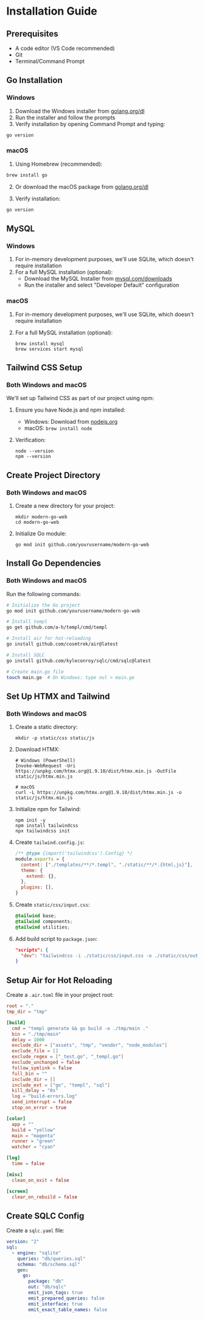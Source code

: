 # Installation Guide

## Prerequisites

- A code editor (VS Code recommended)
- Git
- Terminal/Command Prompt

## Go Installation

### Windows

1. Download the Windows installer from [golang.org/dl](https://golang.org/dl/)
2. Run the installer and follow the prompts
3. Verify installation by opening Command Prompt and typing:

```sh
go version
```

### macOS

1. Using Homebrew (recommended):

```sh
brew install go
```

2. Or download the macOS package from [golang.org/dl](https://golang.org/dl/)

3. Verify installation:

```sh
go version
```

## MySQL

### Windows

1. For in-memory development purposes, we'll use SQLite, which doesn't require installation
2. For a full MySQL installation (optional):
   - Download the MySQL Installer from [mysql.com/downloads](https://dev.mysql.com/downloads/installer/)
   - Run the installer and select "Developer Default" configuration

### macOS

1. For in-memory development purposes, we'll use SQLite, which doesn't require installation
2. For a full MySQL installation (optional):

   ```
   brew install mysql
   brew services start mysql
   ```

## Tailwind CSS Setup

### Both Windows and macOS

We'll set up Tailwind CSS as part of our project using npm:

1. Ensure you have Node.js and npm installed:
   - Windows: Download from [nodejs.org](https://nodejs.org/)
   - macOS: `brew install node`
2. Verification:

   ```
   node --version
   npm --version
   ```

## Create Project Directory

### Both Windows and macOS

1. Create a new directory for your project:

   ```
   mkdir modern-go-web
   cd modern-go-web
   ```

2. Initialize Go module:

   ```
   go mod init github.com/yourusername/modern-go-web
   ```

## Install Go Dependencies

### Both Windows and macOS

Run the following commands:

```bash
# Initialize the Go project
go mod init github.com/yourusername/modern-go-web

# Install templ
go get github.com/a-h/templ/cmd/templ

# Install air for hot-reloading
go install github.com/cosmtrek/air@latest

# Install SQLC
go install github.com/kyleconroy/sqlc/cmd/sqlc@latest

# Create main.go file
touch main.go  # On Windows: type nul > main.go
```

## Set Up HTMX and Tailwind

### Both Windows and macOS

1. Create a static directory:

   ```
   mkdir -p static/css static/js
   ```

2. Download HTMX:

   ```
   # Windows (PowerShell)
   Invoke-WebRequest -Uri https://unpkg.com/htmx.org@1.9.10/dist/htmx.min.js -OutFile static/js/htmx.min.js

   # macOS
   curl -L https://unpkg.com/htmx.org@1.9.10/dist/htmx.min.js -o static/js/htmx.min.js
   ```

3. Initialize npm for Tailwind:

   ```
   npm init -y
   npm install tailwindcss
   npx tailwindcss init
   ```

4. Create `tailwind.config.js`:

   ```javascript
   /** @type {import('tailwindcss').Config} */
   module.exports = {
     content: ["./templates/**/*.templ", "./static/**/*.{html,js}"],
     theme: {
       extend: {},
     },
     plugins: [],
   }
   ```

5. Create `static/css/input.css`:

   ```css
   @tailwind base;
   @tailwind components;
   @tailwind utilities;
   ```

6. Add build script to `package.json`:

   ```json
   "scripts": {
     "dev": "tailwindcss -i ./static/css/input.css -o ./static/css/output.css --watch"
   }
   ```

## Setup Air for Hot Reloading

Create a `.air.toml` file in your project root:

```toml
root = "."
tmp_dir = "tmp"

[build]
  cmd = "templ generate && go build -o ./tmp/main ."
  bin = "./tmp/main"
  delay = 1000
  exclude_dir = ["assets", "tmp", "vendor", "node_modules"]
  exclude_file = []
  exclude_regex = ["_test.go", "_templ.go"]
  exclude_unchanged = false
  follow_symlink = false
  full_bin = ""
  include_dir = []
  include_ext = ["go", "templ", "sql"]
  kill_delay = "0s"
  log = "build-errors.log"
  send_interrupt = false
  stop_on_error = true

[color]
  app = ""
  build = "yellow"
  main = "magenta"
  runner = "green"
  watcher = "cyan"

[log]
  time = false

[misc]
  clean_on_exit = false

[screen]
  clear_on_rebuild = false
```

## Create SQLC Config

Create a `sqlc.yaml` file:

```yaml
version: "2"
sql:
  - engine: "sqlite"
    queries: "db/queries.sql"
    schema: "db/schema.sql"
    gen:
      go:
        package: "db"
        out: "db/sqlc"
        emit_json_tags: true
        emit_prepared_queries: false
        emit_interface: true
        emit_exact_table_names: false
```
